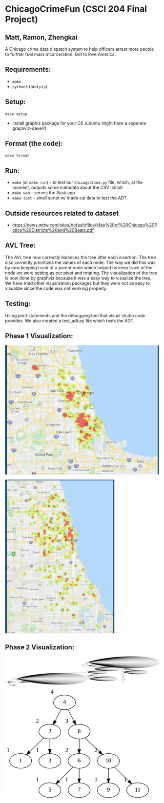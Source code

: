 # ChicagoCrimeFun (CSCI 204 Final Project)
## Matt, Ramon, Zhengkai

A Chicago crime data dispatch system to help officers arrest more people to further fuel mass incarceration. Got to love America. 

## Requirements:
* `make`
* `python3` (and `pip`)

## Setup:
`make setup`
* Install graphiz package for your OS (ubuntu might have a seperate graphviz-devel?)

## Format (the code):
`make format`

## Run:
* `make` (or `make run`) - to test our `ChicagoCrime.py` file, which, at the moment, outputs some metadata about the CSV :shipit:
* `make web` - serves the flask app
* `make test` - small script w/ made-up data to test the ADT

## Outside resources related to dataset
* https://news.wttw.com/sites/default/files/Map%20of%20Chicago%20Police%20Districts%20and%20Beats.pdf


## AVL Tree:
The AVL tree now correctly balances the tree after each insertion. The tree also correctly prioritizes the values of each node.
The way we did this was by now keeping track of a parent node which helped us keep track of the node we were setting as our pivot and rotating.
The visualization of the tree is now done by graphviz because it was a easy way to visualize the tree. We have tried other visualization packages but they were not as easy to visualize since the code was not working properly. 

## Testing:
Using print statements and the debugging tool that visual studio code provides. We also created a test_adt.py file which tests the ADT.

## Phase 1 Visualization:

![Concealed Carry Violation](concealed_carry_violation.png)

![Liquor Law Violation](liquor_law_violations.png)


## Phase 2 Visualization:

![Tree Test](type_tree.png)
![AVL Tree](digraph.png)